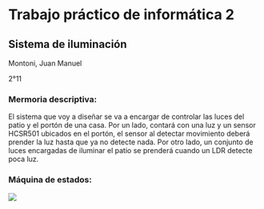# Trabajo práctico de informática 2
## Sistema de iluminación

Montoni, Juan Manuel

2°11

### Mermoria descriptiva:
El sistema que voy a diseñar se va a encargar de controlar las luces del patio y el portón de una casa. Por un lado, contará con una luz y un sensor HCSR501 ubicados en el portón, el sensor al detectar movimiento deberá prender la luz hasta que ya no detecte nada. Por otro lado, un conjunto de luces encargadas de iluminar el patio se prenderá cuando un LDR detecte poca luz. 
### Máquina de estados:
![](https://i.imgur.com/BJOwJWJh.jpg)
